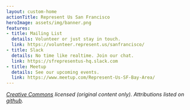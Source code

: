 ```yaml
---
layout: custom-home
actionTitle: Represent Us San Francisco
heroImage: assets/img/banner.png
features:
- title: Mailing List
  details: Volunteer or just stay in touch.
  link: https://volunteer.represent.us/sanfrancisco/
- title: Slack
  details: No time like realtime. Join our chat. 
  link: https://sfrepresentus-hq.slack.com
- title: Meetup
  details: See our upcoming events. 
  link: https://www.meetup.com/Represent-Us-SF-Bay-Area/
---
```

_[Creative Commons](https://creativecommons.org/licenses/by/3.0/deed.en) licensed (original content only). Attributions listed on [github](https://github.com/sfrepresentus/website)._
